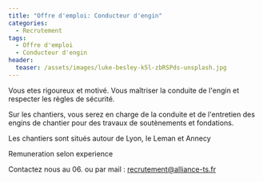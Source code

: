 ```yaml
---
title: "Offre d'emploi: Conducteur d'engin"
categories:
  - Recrutement
tags:
  - Offre d'emploi
  - Conducteur d'engin
header:
  teaser: /assets/images/luke-besley-k5l-zbRSPds-unsplash.jpg
---
```


Vous etes rigoureux et motivé.
Vous maîtriser la conduite de l'engin et respecter les règles de sécurité.

Sur les chantiers, vous serez en charge de la conduite et de l'entretien des engins de chantier pour des travaux de soutènements et fondations.

Les chantiers sont situés autour de Lyon, le Leman et Annecy

Remuneration selon experience


Contactez nous au 06. ou par mail : recrutement@alliance-ts.fr